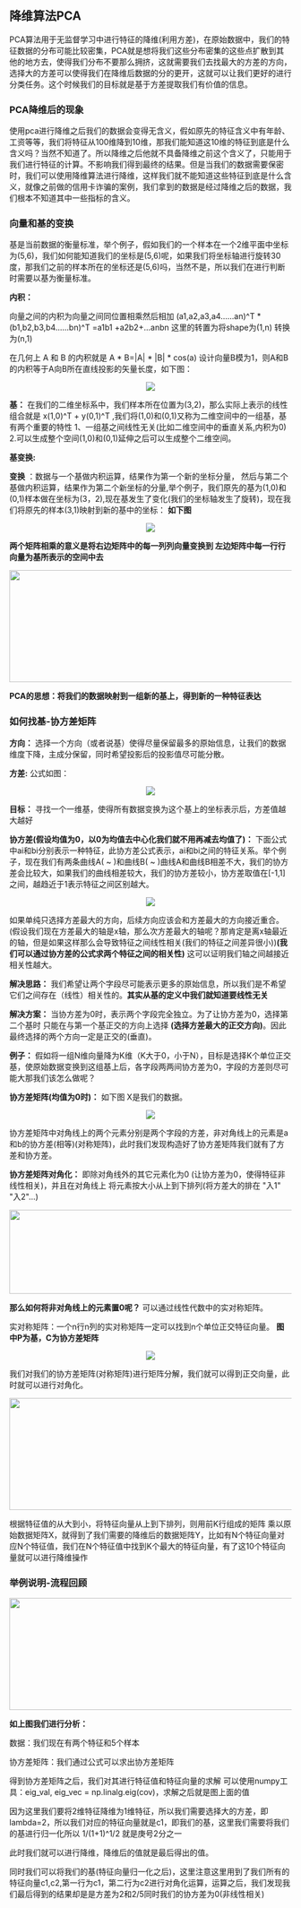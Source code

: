 ## 降维算法PCA

PCA算法用于无监督学习中进行特征的降维(利用方差)，在原始数据中，我们的特征数据的分布可能比较密集，PCA就是想将我们这些分布密集的这些点扩散到其他的地方去，使得我们分布不要那么拥挤，这就需要我们去找最大的方差的方向，选择大的方差可以使得我们在降维后数据的分的更开，这就可以让我们更好的进行分类任务。这个时候我们的目标就是基于方差提取我们有价值的信息。

### PCA降维后的现象

使用pca进行降维之后我们的数据会变得无含义，假如原先的特征含义中有年龄、工资等等，我们将特征从100维降到10维，那我们能知道这10维的特征到底是什么含义吗？当然不知道了。所以降维之后他就不具备降维之前这个含义了，只能用于我们进行特征的计算。不影响我们得到最终的结果。但是当我们的数据需要保密时，我们可以使用降维算法进行降维，这样我们就不能知道这些特征到底是什么含义，就像之前做的信用卡诈骗的案例，我们拿到的数据是经过降维之后的数据，我们根本不知道其中一些指标的含义。

### 向量和基的变换

基是当前数据的衡量标准，举个例子，假如我们的一个样本在一个2维平面中坐标为(5,6)，我们如何能知道我们的坐标是(5,6)呢，如果我们将坐标轴进行旋转30度，那我们之前的样本所在的坐标还是(5,6)吗，当然不是，所以我们在进行判断时需要以基为衡量标准。

__内积：__

向量之间的内积为向量之间同位置相乘然后相加 (a1,a2,a3,a4......an)^T  *  (b1,b2,b3,b4......bn)^T =a1b1 +a2b2+...anbn  这里的转置为将shape为(1,n) 转换为(n,1)
    
在几何上 A 和 B 的内积就是 A * B=|A| * |B| * cos(a)    设计向量B模为1，则A和B的内积等于A向B所在直线投影的矢量长度，如下图：

<div align=center><img src="https://raw.githubusercontent.com/OneStepAndTwoSteps/data_mining_analysis/master/static/%E9%99%8D%E7%BB%B4PCA/1.png"/></div>


__基：__ 在我们的二维坐标系中，我们样本所在位置为(3,2)，那么实际上表示的线性组合就是 x(1,0)^T + y(0,1)^T ,我们将(1,0)和(0,1)又称为二维空间中的一组基，基有两个重要的特性 1、一组基之间线性无关(比如二维空间中的垂直关系,内积为0) 2.可以生成整个空间(1,0)和(0,1)延伸之后可以生成整个二维空间。

__基变换:__

__变换__ ：数据与一个基做内积运算，结果作为第一个新的坐标分量， 然后与第二个基做内积运算，结果作为第二个新坐标的分量,举个例子，我们原先的基为(1,0)和(0,1)样本做在坐标为(3，2),现在基发生了变化(我们的坐标轴发生了旋转)，现在我们将原先的样本(3,1)映射到新的基中的坐标： __如下图__

<div align=center><img src="https://raw.githubusercontent.com/OneStepAndTwoSteps/data_mining_analysis/master/static/%E9%99%8D%E7%BB%B4PCA/2.png"/></div>

__两个矩阵相乘的意义是将右边矩阵中的每一列列向量变换到 左边矩阵中每一行行向量为基所表示的空间中去__

<div align=center><img width="600" height="200" src="https://raw.githubusercontent.com/OneStepAndTwoSteps/data_mining_analysis/master/static/%E9%99%8D%E7%BB%B4PCA/3.png"/></div>


__PCA的思想：将我们的数据映射到一组新的基上，得到新的一种特征表达__


### 如何找基-协方差矩阵

__方向：__ 选择一个方向（或者说基）使得尽量保留最多的原始信息，让我们的数据维度下降，主成分保留，同时希望投影后的投影值尽可能分散。

__方差:__ 公式如图：

<div align=center><img src="https://raw.githubusercontent.com/OneStepAndTwoSteps/data_mining_analysis/master/static/%E9%99%8D%E7%BB%B4PCA/4.png"/></div>


__目标：__ 寻找一个一维基，使得所有数据变换为这个基上的坐标表示后，方差值越大越好

__协方差(假设均值为0，以0为均值去中心化我们就不用再减去均值了)：__ 下面公式中ai和bi分别表示一种特征，此协方差公式表示，ai和bi之间的特征关系。举个例子，现在我们有两条曲线A( ~ )和曲线B( ~ )曲线A和曲线B相差不大，我们的协方差会比较大，如果我们的曲线相差较大，我们的协方差较小，协方差取值在[-1,1]之间，越趋近于1表示特征之间区别越大。

<div align=center><img src="https://raw.githubusercontent.com/OneStepAndTwoSteps/data_mining_analysis/master/static/%E9%99%8D%E7%BB%B4PCA/5.png"/></div>


如果单纯只选择方差最大的方向，后续方向应该会和方差最大的方向接近重合。(假设我们现在方差最大的轴是x轴，那么次方差最大的轴呢？那肯定是离x轴最近的轴，但是如果这样那么会导致特征之间线性相关(我们的特征之间差异很小))__(我们可以通过协方差的公式求两个特征之间的相关性)__ 这可以证明我们轴之间越接近相关性越大。

__解决思路：__ 我们希望让两个字段尽可能表示更多的原始信息，所以我们是不希望它们之间存在（线性）相关性的。__其实从基的定义中我们就知道要线性无关__

__解决方案：__ 当协方差为0时，表示两个字段完全独立。为了让协方差为0，选择第二个基时 只能在与第一个基正交的方向上选择 __(选择方差最大的正交方向)__。因此最终选择的两个方向一定是正交的(垂直)。

__例子：__ 假如将一组N维向量降为K维（K大于0，小于N），目标是选择K个单位正交基，使原始数据变换到这组基上后，各字段两两间协方差为0，字段的方差则尽可能大那我们该怎么做呢？

__协方差矩阵(均值为0时)：__ 如下图 X是我们的数据。 

<div align=center><img src="https://raw.githubusercontent.com/OneStepAndTwoSteps/data_mining_analysis/master/static/%E9%99%8D%E7%BB%B4PCA/6.png"/></div>



协方差矩阵中对角线上的两个元素分别是两个字段的方差，非对角线上的元素是a和b的协方差(相等)(对称矩阵)，此时我们发现构造好了协方差矩阵我们就有了方差和协方差。


__协方差矩阵对角化：__ 即除对角线外的其它元素化为0 (让协方差为0，使得特征非线性相关)，并且在对角线上 将元素按大小从上到下排列(将方差大的排在 "入1" "入2"...)

<div align=center><img width="600" height="150" src="https://raw.githubusercontent.com/OneStepAndTwoSteps/data_mining_analysis/master/static/%E9%99%8D%E7%BB%B4PCA/7.png"/></div>


__那么如何将非对角线上的元素置0呢？__ 可以通过线性代数中的实对称矩阵。

实对称矩阵：一个n行n列的实对称矩阵一定可以找到n个单位正交特征向量。 __图中P为基，C为协方差矩阵__

<div align=center><img src="https://raw.githubusercontent.com/OneStepAndTwoSteps/data_mining_analysis/master/static/%E9%99%8D%E7%BB%B4PCA/8.png"/></div>

我们对我们的协方差矩阵(对称矩阵)进行矩阵分解，我们就可以得到正交向量，此时就可以进行对角化。

<div align=center><img width="600" height="200" src="https://raw.githubusercontent.com/OneStepAndTwoSteps/data_mining_analysis/master/static/%E9%99%8D%E7%BB%B4PCA/9.png"/></div>


根据特征值的从大到小，将特征向量从上到下排列，则用前K行组成的矩阵 乘以原始数据矩阵X，就得到了我们需要的降维后的数据矩阵Y，比如有N个特征向量对应N个特征值，我们在N个特征值中找到K个最大的特征向量，有了这10个特征向量就可以进行降维操作



### 举例说明-流程回顾

<div align=center><img width="600" height="200" src="https://raw.githubusercontent.com/OneStepAndTwoSteps/data_mining_analysis/master/static/%E9%99%8D%E7%BB%B4PCA/10.png"/></div>

__如上图我们进行分析：__

数据：我们现在有两个特征和5个样本

协方差矩阵：我们通过公式可以求出协方差矩阵

得到协方差矩阵之后，我们对其进行特征值和特征向量的求解 可以使用numpy工具：eig_val, eig_vec = np.linalg.eig(cov)，求解之后就是图上面的值

因为这里我们要将2维特征降维为1维特征，所以我们需要选择大的方差，即lambda=2，所以我们对应的特征向量就是c1，即我们的基，这里我们需要将我们的基进行归一化所以 1/(1+1)^1/2 就是庚号2分之一

此时我们就可以进行降维，降维后的值就是最后得出的值。

同时我们可以将我们的基(特征向量归一化之后)，这里注意这里用到了我们所有的特征向量c1,c2,第一行为c1，第二行为c2进行对角化运算，运算之后，我们发现我们最后得到的结果却是是方差为2和2/5同时我们的协方差为0(非线性相关)






